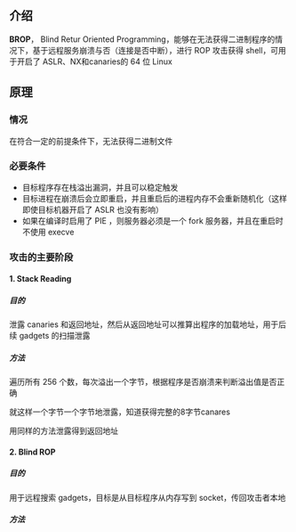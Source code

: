 ## 介绍
**BROP**， Blind Retur Oriented Programming，能够在无法获得二进制程序的情况下，基于远程服务崩溃与否（连接是否中断），进行 ROP 攻击获得 shell，可用于开启了 ASLR、NX和canaries的 64 位 Linux
## 原理
### 情况
在符合一定的前提条件下，无法获得二进制文件
### 必要条件
- 目标程序存在栈溢出漏洞，并且可以稳定触发
- 目标进程在崩溃后会立即重启，并且重启后的进程内存不会重新随机化（这样即使目标机器开启了 ASLR 也没有影响）
- 如果在编译时启用了 PIE ，则服务器必须是一个 fork 服务器，并且在重启时不使用 execve
### 攻击的主要阶段
#### 1. Stack Reading
##### 目的
泄露 canaries 和返回地址，然后从返回地址可以推算出程序的加载地址，用于后续 gadgets 的扫描泄露
##### 方法
遍历所有 256 个数，每次溢出一个字节，根据程序是否崩溃来判断溢出值是否正确

就这样一个字节一个字节地泄露，知道获得完整的8字节canares

用同样的方法泄露得到返回地址
#### 2. Blind ROP
##### 目的
用于远程搜索 gadgets，目标是从目标程序从内存写到 socket，传回攻击者本地
##### 方法
